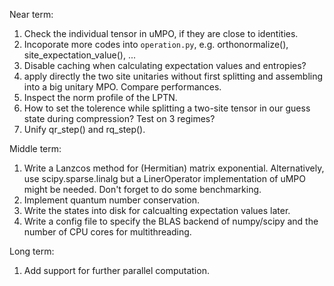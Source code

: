 Near term:
1. Check the individual tensor in uMPO, if they are close to identities.
2. Incoporate more codes into `operation.py`, e.g. orthonormalize(), site_expectation_value(), ...
3. Disable caching when calculating expectation values and entropies?
4. apply directly the two site unitaries without first splitting and assembling into a big unitary MPO. Compare
performances.
5. Inspect the norm profile of the LPTN.
6. How to set the tolerence while splitting a two-site tensor in our guess state during compression? Test on 3 regimes?
7. Unify qr_step() and rq_step().

Middle term:
1. Write a Lanzcos method for (Hermitian) matrix exponential. Alternatively, use scipy.sparse.linalg but a LinerOperator implementation of uMPO might be needed. Don't forget to do some benchmarking.
2. Implement quantum number conservation.
3. Write the states into disk for calcualting expectation values later.
4. Write a config file to specify the BLAS backend of numpy/scipy and the number of CPU cores for multithreading.

Long term:
1. Add support for further parallel computation.
